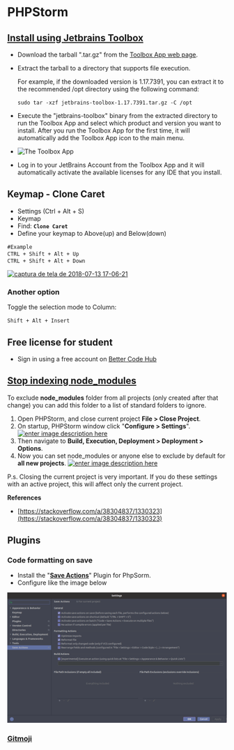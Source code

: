 # PHPStorm

## [Install using Jetbrains Toolbox](https://www.jetbrains.com/help/phpstorm/installation-guide.html#toolbox)

* Download the tarball ".tar.gz" from the [Toolbox App web page](https://www.jetbrains.com/toolbox/app/).
*   Extract the tarball to a directory that supports file execution.

    For example, if the downloaded version is 1.17.7391, you can extract it to the recommended /opt directory using the following command:

    ```
    sudo tar -xzf jetbrains-toolbox-1.17.7391.tar.gz -C /opt
    ```
* Execute the "jetbrains-toolbox" binary from the extracted directory to run the Toolbox App and select which product and version you want to install. After you run the Toolbox App for the first time, it will automatically add the Toolbox App icon to the main menu.
* ![The Toolbox App](https://www.jetbrains.com/help/img/idea/2020.3/ps\_toolbox\_app\_lin.png)
* Log in to your JetBrains Account from the Toolbox App and it will automatically activate the available licenses for any IDE that you install.

## Keymap - Clone Caret

* Settings  (Ctrl + Alt + S)
* Keymap&#x20;
* Find: **`Clone Caret`**
* Define your keymap to Above(up) and Below(down)

```
#Example
CTRL + Shift + Alt + Up
CTRL + Shift + Alt + Down
```

[![captura de tela de 2018-07-13 17-06-21](https://user-images.githubusercontent.com/3949238/42711801-b3f5018e-86bf-11e8-801a-704d7aaa942a.png)](https://user-images.githubusercontent.com/3949238/42711801-b3f5018e-86bf-11e8-801a-704d7aaa942a.png)

### Another option

Toggle the selection mode to Column:

```
Shift + Alt + Insert
```

## Free license for student

* Sign in using a free account on [Better Code Hub](https://bettercodehub.com/pricing)

## [Stop indexing node\_modules](https://stackoverflow.com/questions/18514438/ignore-node-modules-in-webstorm-when-using-navigation-pop-up#:\~:text=In%20Webstorm%208%2C%20you%20need,will%20then%20work%20as%20before.)

To exclude **node\_modules** folder from all projects (only created after that change) you can add this folder to a list of standard folders to ignore.

1. Open PHPStorm, and close current project **File > Close Project**.
2. On startup, PHPStorm window click "**Configure > Settings**". [![enter image description here](https://i.stack.imgur.com/nvKlG.png)](https://i.stack.imgur.com/nvKlG.png)
3. Then navigate to **Build, Execution, Deployment > Deployment > Options**.
4. Now you can set node\_modules or anyone else to exclude by default for **all new projects**. [![enter image description here](https://i.stack.imgur.com/RxtXg.png)](https://i.stack.imgur.com/RxtXg.png)

P.s. Closing the current project is very important. If you do these settings with an active project, this will affect only the current project.

**References**

* [https://stackoverflow.com/a/38304837/1330323](https://stackoverflow.com/a/38304837/1330323)

## Plugins

### Code formatting on save

* Install the "[**Save Actions**](https://plugins.jetbrains.com/plugin/7642-save-actions)" Plugin for PhpSorm.
* Configure like the image below

![](<../../../.gitbook/assets/Captura de tela de 2020-12-15 03-14-12.png>)

### [Gitmoji](https://plugins.jetbrains.com/plugin/10315-gitmoji)

